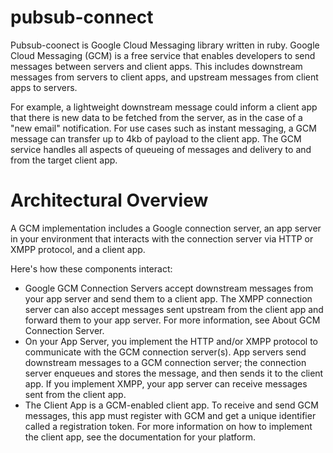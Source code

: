 # pubsub-connect

Pubsub-coonect is  Google Cloud Messaging library written in ruby. Google Cloud Messaging (GCM) is a free service that enables developers to send messages between servers and client apps. This includes downstream messages from servers to client apps, and upstream messages from client apps to servers.

For example, a lightweight downstream message could inform a client app that there is new data to be fetched from the server, as in the case of a "new email" notification. For use cases such as instant messaging, a GCM message can transfer up to 4kb of payload to the client app. The GCM service handles all aspects of queueing of messages and delivery to and from the target client app.

# Architectural Overview
A GCM implementation includes a Google connection server, an app server in your environment that interacts with the connection server via HTTP or XMPP protocol, and a client app.

[logo]: https://developers.google.com/cloud-messaging/images/notifications-overview.svg

Here's how these components interact:

 - Google GCM Connection Servers accept downstream messages from your app server and send them to a client app. The XMPP connection server can also accept messages sent upstream from the client app and forward them to your app server. For more information, see About GCM Connection Server.
 - On your App Server, you implement the HTTP and/or XMPP protocol to communicate with the GCM connection server(s). App servers send downstream messages to a GCM connection server; the connection server enqueues and stores the message, and then sends it to the client app. If you implement XMPP, your app server can receive messages sent from the client app.
 - The Client App is a GCM-enabled client app. To receive and send GCM messages, this app must register with GCM and get a unique identifier called a registration token. For more information on how to implement the client app, see the documentation for your platform.
